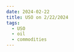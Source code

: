 ```yaml
---
date: 2024-02-22
title: USO on 2/22/2024
tags: 
  - USO
  - oil
  - commodities
---
```

<div class="post">
<snapshot-grid 
    :reports="['2024/02/21/CTA/USO', '2024/02/22/CTA/USO', '2024/02/22/MTP/USO']"
    chart="2024/02/22/Chart/USO"
/>
<p>

</p>
<p>

</p>
</div>